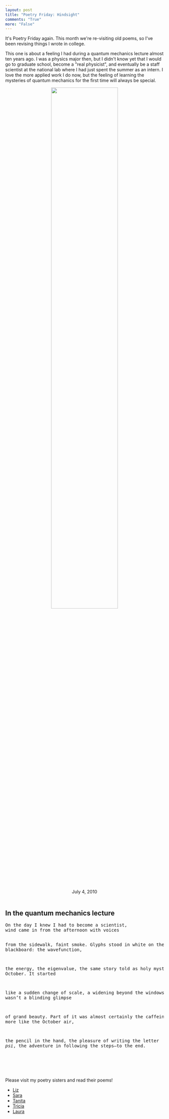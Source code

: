 ```yaml
---
layout: post
title: "Poetry Friday: Hindsight"
comments: "True"
more: "False"
---
```


It's Poetry Friday again. This month we're re-visiting old poems, so I've been revising things I wrote in college.

This one is about a feeling I had during a quantum mechanics lecture almost ten years ago. I was a physics major then, but I didn't know yet that I would go to graduate school, become a "real physicist", and eventually be a staff scientist at the national lab where I had just spent the summer as an intern. I love the more applied work I do now, but the feeling of learning the mysteries of quantum mechanics for the first time will always be special.

<center><div class="thumbnail"><img src="{{ site.baseurl }}/public/img/DSC_0493.JPG" width="65%" class="thumbnail img-responsive">
<div class="caption">July 4, 2010</div></div>
</center>

<br>
<h2>In the quantum mechanics lecture</h2>
<pre class="poem">
On the day I knew I had to become a scientist,
wind came in from the afternoon with voices

from the sidewalk, faint smoke. Glyphs stood
in white on the blackboard: the wavefunction, 

the energy, the eigenvalue, the same story
told as holy mystery every October. It started 

like a sudden change of scale, a widening 
beyond the windows. It wasn’t a blinding glimpse 

of grand beauty. Part of it was almost certainly 
the caffeine. It was more like the October air, 

the pencil in the hand, the pleasure of writing the letter <i>psi</i>,
the adventure in following the steps&mdash;to the end. 

</pre>
<br><br>


Please visit my poetry sisters and read their poems!

* [Liz](https://lizgartonscanlon.com/2020/05/poetry-project-may-2020/)
* [Sara](https://saralewisholmes.blogspot.com/2020/05/poetry-friday-if-digitopolis-had-chapel.html)
* [Tanita](http://tanitasdavis.com/wp/?p=10410)
* [Tricia](https://missrumphiuseffect.blogspot.com/2020/05/poetry-sisters-look-back-again.html)
* [Laura](https://wp.me/p6Bicx-7w4)
